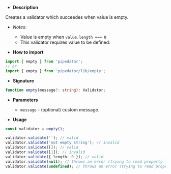 - **Description**

Creates a validator which succeedes when value is empty.

- *Notes*:
  - Value is empty when `value.length === 0`
  - This validator requires value to be defined:

- **How to import**

```typescript
import { empty } from 'pipedator';
// or
import { empty } from 'pipedator/lib/empty';

```
- **Signature**

```typescript
function empty(message?: string): Validator;
```
- **Parameters**
  - `message` - (optional) custom message.


- **Usage**

```typescript
const validator = empty();

validator.validate(''); // valid
validator.validate('not empty string'); // invalid
validator.validate([]); // valid
validator.validate([1]); // invalid
validator.validate({ length: 0 }); // valid
validator.validate(null); // throws an error (trying to read property length from null)
validator.validate(undefined); // throws an error (trying to read property length from undefined)
```
